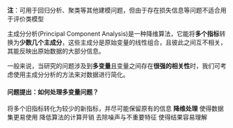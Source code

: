 **注**：可用于回归分析、聚类等其他建模问题，但由于存在损失信息等问题不适合用于评价类模型

主成分分析(Principal Component Analysis)是一种降维算法，它能将**多个指标**转换为**少数几个主成分**，这些主成分是原始变量的线性组合，且彼此之间互不相关，其能反映出原始数据的大部分信息。

一般来说，当研究的问题涉及到**多变量**且变量之间存在**很强的相关性**时，我们可考虑使用主成分分析的方法来对数据进行简化。

#### 问题提出：如何处理多变量问题？
将多个旧指标转化为较少的新指标，并尽可能保留原有的信息
**降维处理**
	使得数据集更易使用
    降低算法的计算开销
	去除噪声与不重要特征
	使得结果容易理解
